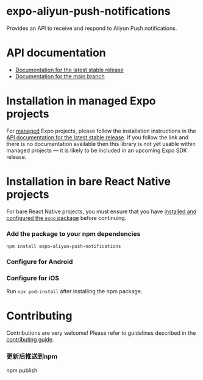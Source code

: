# expo-aliyun-push-notifications

Provides an API to receive and respond to Aliyun Push notifications.

# API documentation

- [Documentation for the latest stable release](https://docs.expo.dev/versions/latest/sdk/aliyun-push/)
- [Documentation for the main branch](https://docs.expo.dev/versions/unversioned/sdk/aliyun-push/)

# Installation in managed Expo projects

For [managed](https://docs.expo.dev/archive/managed-vs-bare/) Expo projects, please follow the installation instructions in the [API documentation for the latest stable release](#api-documentation). If you follow the link and there is no documentation available then this library is not yet usable within managed projects &mdash; it is likely to be included in an upcoming Expo SDK release.

# Installation in bare React Native projects

For bare React Native projects, you must ensure that you have [installed and configured the `expo` package](https://docs.expo.dev/bare/installing-expo-modules/) before continuing.

### Add the package to your npm dependencies

```
npm install expo-aliyun-push-notifications
```

### Configure for Android

### Configure for iOS

Run `npx pod-install` after installing the npm package.

# Contributing

Contributions are very welcome! Please refer to guidelines described in the [contributing guide](https://github.com/expo/expo#contributing).


### 更新后推送到npm
npm publish
